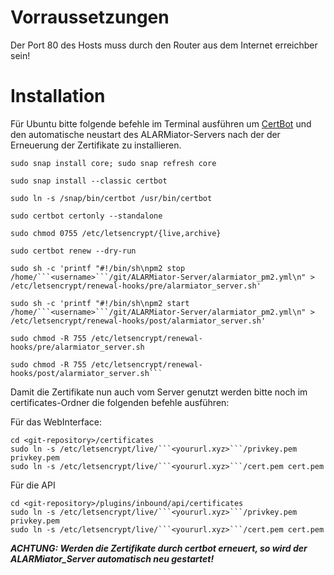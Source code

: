 # Vorraussetzungen
Der Port 80 des Hosts muss durch den Router aus dem Internet erreichber sein!

# Installation
Für Ubuntu bitte folgende befehle im Terminal ausführen um [CertBot](https://certbot.eff.org/) und den automatische neustart des ALARMiator-Servers nach der der Erneuerung der Zertifikate zu installieren.
```
sudo snap install core; sudo snap refresh core

sudo snap install --classic certbot

sudo ln -s /snap/bin/certbot /usr/bin/certbot

sudo certbot certonly --standalone

sudo chmod 0755 /etc/letsencrypt/{live,archive}

sudo certbot renew --dry-run

sudo sh -c 'printf "#!/bin/sh\npm2 stop /home/```<username>```/git/ALARMiator-Server/alarmiator_pm2.yml\n" > /etc/letsencrypt/renewal-hooks/pre/alarmiator_server.sh'

sudo sh -c 'printf "#!/bin/sh\npm2 start /home/```<username>```/git/ALARMiator-Server/alarmiator_pm2.yml\n" > /etc/letsencrypt/renewal-hooks/post/alarmiator_server.sh'

sudo chmod -R 755 /etc/letsencrypt/renewal-hooks/pre/alarmiator_server.sh

sudo chmod -R 755 /etc/letsencrypt/renewal-hooks/post/alarmiator_server.sh```
```
Damit die Zertifikate nun auch vom Server genutzt werden bitte noch im certificates-Ordner die folgenden befehle ausführen:

Für das WebInterface:
```
cd <git-repository>/certificates
sudo ln -s /etc/letsencrypt/live/```<yoururl.xyz>```/privkey.pem privkey.pem
sudo ln -s /etc/letsencrypt/live/```<yoururl.xyz>```/cert.pem cert.pem
```
Für die API
```
cd <git-repository>/plugins/inbound/api/certificates
sudo ln -s /etc/letsencrypt/live/```<yoururl.xyz>```/privkey.pem privkey.pem
sudo ln -s /etc/letsencrypt/live/```<yoururl.xyz>```/cert.pem cert.pem
```
***ACHTUNG: Werden die Zertifikate durch certbot erneuert, so wird der ALARMiator_Server automatisch neu gestartet!***
